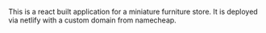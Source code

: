 This is a react built application for a miniature furniture store. It is deployed via netlify with a custom domain from namecheap.
